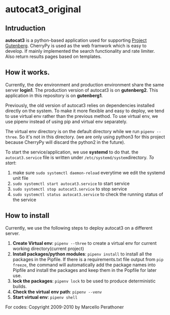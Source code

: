 # autocat3_original
## Intruduction

**autocat3** is a python-based application used for supporting [Project Gutenberg](gutenberg.org). 
CherryPy is used as the web framwork which is easy to develop.
If mainly implemented the search functionality and rate limiter. Also return results pages based on templates. 

## How it works.
Currently, the dev environment and production environment share the same server **login1**. 
The production version of autocat3 is on **gutenberg2**. 
This application in this repository is on **gutenberg1**.

Previously, the old version of autocat3 relies on dependencies installed directly on the system. To make it more flexible and easy to deploy, we tend to use virtual env rather than the previous method. To use virtual env, we use pipenv instead of using pip and virtual env separately. 

The virtual env directory is on the default directory while we run ```pipenv --three```. So it's not in this directory. (we are only using python3 for this project because CherryPy will discard the python2 in the future). 

To start the service/application, we use **systemd** to do that. the ```autocat3.service``` file is written under ```/etc/systemd/system```directory. 
*To start*:
1. make sure ```sudo systemctl daemon-reload``` everytime we edit the systemd unit file
2. ```sudo systemctl start autocat3.service``` to start service
3. ```sudo systemctl stop autocat3.service``` to stop service
4. ```sudo systemctl status autocat3.service``` to check the running status of the service

## How to install
Currently, we use the following steps to deploy autocat3 on a different server.
1. **Create Virtual env**: ```pipenv --three``` to create a virtual env for current working directory(current project)
2. **Install packages/python modules**: ```pipenv install``` to install all the packages in the Pipfile. If there is a requirements.txt file output from ```pip freeze```, the command will automatically add the package names into Pipfile and install the packages and keep them in the Popfile for later use. 
3. **lock the packages**: ```pipenv lock``` to be used to produce deterministic builds.
4. **Check the virtual env path**: ```pipenv --venv```
5. **Start virtual env**: ```pipenv shell```

For codes: Copyright 2009-2010 by Marcello Perathoner
